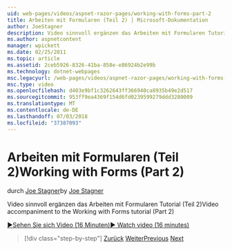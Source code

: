 ```yaml
---
uid: web-pages/videos/aspnet-razor-pages/working-with-forms-part-2
title: Arbeiten mit Formularen (Teil 2) | Microsoft-Dokumentation
author: JoeStagner
description: Video sinnvoll ergänzen das Arbeiten mit Formularen Tutorial (Teil 2)
ms.author: aspnetcontent
manager: wpickett
ms.date: 02/25/2011
ms.topic: article
ms.assetid: 2ceb5926-8326-41ba-858e-e86924b2e99b
ms.technology: dotnet-webpages
msc.legacyurl: /web-pages/videos/aspnet-razor-pages/working-with-forms-part-2
msc.type: video
ms.openlocfilehash: d403e9bf1c3262643ff366940ca8935b49e2d517
ms.sourcegitcommit: 953ff9ea4369f154d6fd0239599279ddd3280009
ms.translationtype: MT
ms.contentlocale: de-DE
ms.lasthandoff: 07/03/2018
ms.locfileid: "37387093"
---
```

<a name="working-with-forms-part-2"></a><span data-ttu-id="5b012-103">Arbeiten mit Formularen (Teil 2)</span><span class="sxs-lookup"><span data-stu-id="5b012-103">Working with Forms (Part 2)</span></span>
====================
<span data-ttu-id="5b012-104">durch [Joe Stagner](https://github.com/JoeStagner)</span><span class="sxs-lookup"><span data-stu-id="5b012-104">by [Joe Stagner](https://github.com/JoeStagner)</span></span>

<span data-ttu-id="5b012-105">Video sinnvoll ergänzen das Arbeiten mit Formularen Tutorial (Teil 2)</span><span class="sxs-lookup"><span data-stu-id="5b012-105">Video accompaniment to the Working with Forms tutorial (Part 2)</span></span>

[<span data-ttu-id="5b012-106">&#9654;Sehen Sie sich Video (16 Minuten)</span><span class="sxs-lookup"><span data-stu-id="5b012-106">&#9654; Watch video (16 minutes)</span></span>](https://channel9.msdn.com/Blogs/ASP-NET-Site-Videos/working-with-forms-part-2)

> [!div class="step-by-step"]
> <span data-ttu-id="5b012-107">[Zurück](working-with-forms-part-1.md)
> [Weiter](working-with-data-part-1.md)</span><span class="sxs-lookup"><span data-stu-id="5b012-107">[Previous](working-with-forms-part-1.md)
[Next](working-with-data-part-1.md)</span></span>
